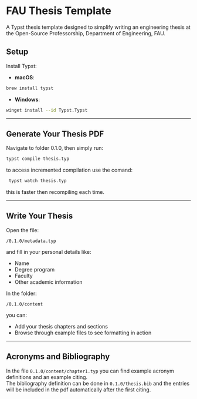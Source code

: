 # FAU Thesis Template
A Typst thesis template designed to simplify writing an engineering thesis at the Open-Source Professorship, Department of Engineering, FAU.
## Setup
Install Typst: 
- **macOS**:  
```bash
brew install typst
```  
- **Windows**:  
```bash
winget install --id Typst.Typst
```  
---

## Generate Your Thesis PDF  
Navigate to folder 0.1.0, then simply run:  
```bash
typst compile thesis.typ
```
to access incremented compilation use the comand:
```bash
 typst watch thesis.typ 
```
this is faster then recompiling each time.


---

## Write Your Thesis  
Open the file:  
```
/0.1.0/metadata.typ
```
and fill in your personal details like:  
- Name  
- Degree program  
- Faculty  
- Other academic information  


In the folder:  
```
/0.1.0/content
```
you can:  
- Add your thesis chapters and sections  
- Browse through example files to see formatting in action

---
## Acronyms and Bibliography
In the file ```0.1.0/content/chapter1.typ``` you can find example acronym definitions and an example citing.\
The bibliography definition can be done in ```0.1.0/thesis.bib``` and the entries will be included in the pdf automatically after the first citing.
